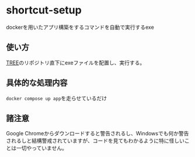 # shortcut-setup
dockerを用いたアプリ構築をするコマンドを自動で実行するexe

## 使い方

[TREE](https://github.com/booksearch-hotate/hotate-server)のリポジトリ直下にexeファイルを配置し、実行する。

## 具体的な処理内容

`docker compose up app`を走らせているだけ

## 諸注意

Google Chromeからダウンロードすると警告されるし、Windowsでも何か警告されるしと結構警戒されていますが、コードを見てもわかるように特に怪しいことは一切やっていません。
